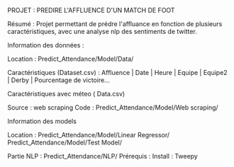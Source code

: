 PROJET  :  PREDIRE L'AFFLUENCE D'UN MATCH DE FOOT

Résumé : 
Projet permettant de prédre l'affluance en fonction de plusieurs caractéristiques, avec une analyse nlp des sentiments de twitter.



Information des données : 

Location : Predict_Attendance/Model/Data/

Caractéristiques (Dataset.csv) : Affluence | Date | Heure | Equipe | Equipe2 | Derby | Pourcentage de victoire...

Caractéristiques avec méteo ( Data.csv)

Source : web scraping 
Code : Predict_Attendance/Model/Web scraping/

Information des models

Location : Predict_Attendance/Model/Linear Regressor/
           Predict_Attendance/Model/Test Model/


Partie NLP :
Predict_Attendance/NLP/
Prérequis :
Install : Tweepy
